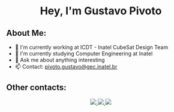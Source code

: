 <h1 align="center">Hey, I'm Gustavo Pivoto</h1>

<h3 align="center"></h3>

## About Me:

- 🔭 I'm currently working at ICDT - Inatel CubeSat Design Team
- 🌱 I'm currently studying Computer Engineering at Inatel
- 💬 Ask me about anything interesting
- 📫 Contact: pivoto.gustavo@gec.inatel.br

## Other contacts:

<p align="center">
  <a href="https://www.linkedin.com/in/gustavo-pivoto-ambrósio-263bb8252/">
    <img src="https://img.shields.io/badge/-LinkedIn-%230077B5?style=for-the-badge&logo=linkedin&logoColor=white">
  </a>
  <a href="https://www.instagram.com/gu.pivoto/">
    <img src="https://img.shields.io/badge/instagram-%23E4405F.svg?&style=for-the-badge&logo=instagram&logoColor=white">
  </a>
   <a href="https://steamcommunity.com/profiles/76561198379559482/">
     <img src="https://img.shields.io/badge/Steam-000000?style=for-the-badge&logo=steam&logoColor=white" target="_blank">
   </a>
</p>
